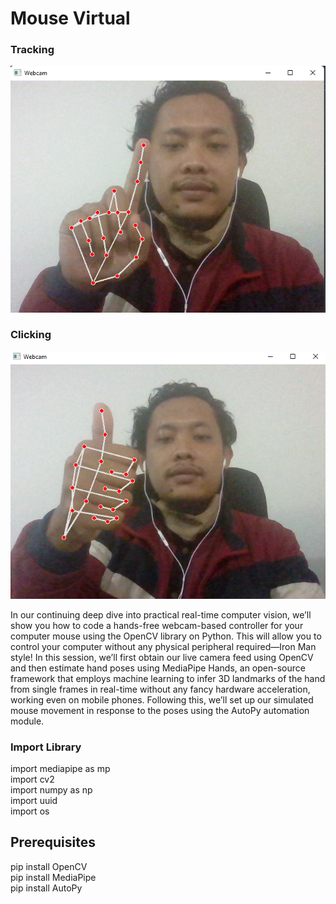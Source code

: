 # Mouse Virtual

### Tracking
![](https://raw.githubusercontent.com/matahatiai/opencv_mouse_tracking/master/hand-tracking.png)

### Clicking
![](https://raw.githubusercontent.com/matahatiai/opencv_mouse_tracking/master/click.png)

In our continuing deep dive into practical real-time computer vision, we’ll show you how to code a hands-free webcam-based controller for your computer mouse using the OpenCV library on Python. This will allow you to control your computer without any physical peripheral required—Iron Man style!  In this session, we’ll first obtain our live camera feed using OpenCV and then estimate hand poses using MediaPipe Hands, an open-source framework that employs machine learning to infer 3D landmarks of the hand from single frames in real-time without any fancy hardware acceleration, working even on mobile phones. Following this, we’ll set up our simulated mouse movement in response to the poses using the AutoPy automation module.

### Import Library
import mediapipe as mp<br />
import cv2<br />
import numpy as np<br />
import uuid<br />
import os<br />

## Prerequisites
pip install OpenCV<br />
pip install MediaPipe<br />
pip install AutoPy <br />
